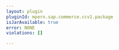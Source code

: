 ```yaml
---
layout: plugin
pluginId: mpern.sap.commerce.ccv1.package
isJarAvailable: true
error: NONE
violations: []

---
```


